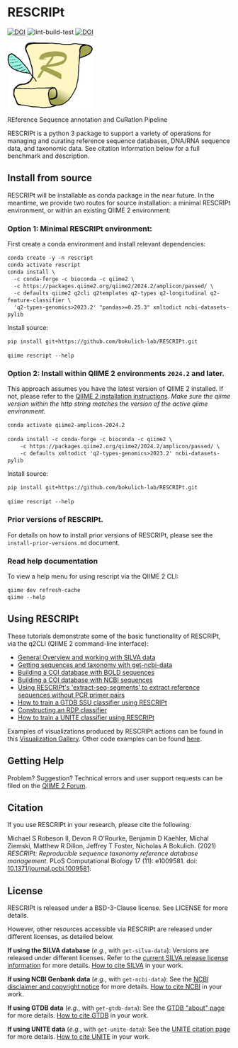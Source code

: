 # RESCRIPt

[![DOI](https://zenodo.org/badge/DOI/10.5281/zenodo.3891931.svg)](https://doi.org/10.5281/zenodo.3891931)
 ![lint-build-test](https://github.com/bokulich-lab/RESCRIPt/workflows/lint-build-test/badge.svg)
 [![DOI](https://img.shields.io/badge/DOI-10.1371/journal.pcbi.1009581-B31B1B)](http://dx.doi.org/10.1371/journal.pcbi.1009581)
 <p align="left"><img src="logo.png" height="150" /></p>

REference Sequence annotation and CuRatIon Pipeline

RESCRIPt is a python 3 package to support a variety of operations for managing and curating reference sequence databases, DNA/RNA sequence data, and taxonomic data. See citation information below for a full benchmark and description.

## Install from source

RESCRIPt will be installable as conda package in the near future. In the meantime, we provide two routes for source installation: a minimal RESCRIPt environment, or within an existing QIIME 2 environment:

### Option 1: Minimal RESCRIPt environment:
First create a conda environment and install relevant dependencies:

```
conda create -y -n rescript
conda activate rescript
conda install \
  -c conda-forge -c bioconda -c qiime2 \
  -c https://packages.qiime2.org/qiime2/2024.2/amplicon/passed/ \
  -c defaults qiime2 q2cli q2templates q2-types q2-longitudinal q2-feature-classifier \
  'q2-types-genomics>2023.2' "pandas>=0.25.3" xmltodict ncbi-datasets-pylib
```
Install source:

```
pip install git+https://github.com/bokulich-lab/RESCRIPt.git

qiime rescript --help
```

### Option 2: Install within QIIME 2 environments `2024.2` and later.
This approach assumes you have the latest version of QIIME 2 installed. If not, please refer to the [QIIME 2 installation instructions](https://docs.qiime2.org/2024.2/install/native/). *Make sure the qiime version within the 
http string matches the version of the active qiime environment.*

```
conda activate qiime2-amplicon-2024.2

conda install -c conda-forge -c bioconda -c qiime2 \
    -c https://packages.qiime2.org/qiime2/2024.2/amplicon/passed/ \
    -c defaults xmltodict 'q2-types-genomics>2023.2' ncbi-datasets-pylib
```
Install source:

```
pip install git+https://github.com/bokulich-lab/RESCRIPt.git

qiime rescript --help
```

### Prior versions of RESCRIPt.
For details on how to install prior versions of RESCRIPt, please see the `install-prior-versions.md` document.

### Read help documentation
To view a help menu for using rescript via the QIIME 2 CLI:
```
qiime dev refresh-cache
qiime --help
```

## Using RESCRIPt

These tutorials demonstrate some of the basic functionality of RESCRIPt, via the q2CLI (QIIME 2 command-line interface):
- [General Overview and working with SILVA data](https://forum.qiime2.org/t/rescript-sequence-reference-database-management-tutorial/15494)
- [Getting sequences and taxonomy with get-ncbi-data](https://forum.qiime2.org/t/using-rescript-to-compile-an-sequence-databases-and-taxonomy-classifiers-from-ncbi-genbank/15947)
- [Building a COI database with BOLD sequences](https://forum.qiime2.org/t/building-a-coi-database-from-bold-references/16129)
- [Building a COI database with NCBI sequences](https://forum.qiime2.org/t/building-a-coi-database-from-ncbi-references/16500)
- [Using RESCRIPt's 'extract-seq-segments' to extract reference sequences without PCR primer pairs](https://forum.qiime2.org/t/using-rescripts-extract-seq-segments-to-extract-reference-sequences-without-pcr-primer-pairs/23618)
- [How to train a GTDB SSU classifier using RESCRIPt](https://forum.qiime2.org/t/how-to-train-a-gtdb-ssu-classifier-using-rescript/25725)
- [Constructing an RDP classifier](https://forum.qiime2.org/t/importing-sequence-data-with-lower-case-nucleotide-characters-constructing-an-rdp-classifier-as-an-example/25158)
- [How to train a UNITE classifier using RESCRIPt](https://forum.qiime2.org/t/how-to-train-a-unite-classifier-using-rescript/28285)

Examples of visualizations produced by RESCRIPt actions can be found in this [Visualization Gallery](https://forum.qiime2.org/t/processing-filtering-and-evaluating-the-silva-database-and-other-reference-sequence-data-with-rescript/15494#heading--seventeenth-header). Other code examples can be found [here](https://github.com/bokulich-lab/db-benchmarks-2020).

## Getting Help
Problem? Suggestion? Technical errors and user support requests can be filed on the [QIIME 2 Forum](https://forum.qiime2.org/).


## Citation

If you use RESCRIPt in your research, please cite the following:

Michael S Robeson II, Devon R O'Rourke, Benjamin D Kaehler, Michal Ziemski, Matthew R Dillon, Jeffrey T Foster, Nicholas A Bokulich. (2021) *RESCRIPt: Reproducible sequence taxonomy reference database management*. PLoS Computational Biology 17 (11): e1009581. doi: [10.1371/journal.pcbi.1009581](http://dx.doi.org/10.1371/journal.pcbi.1009581).


## License

RESCRIPt is released under a BSD-3-Clause license. See LICENSE for more details.

However, other resources accessible via RESCRIPt are released under different licenses, as detailed below.

**If using the SILVA database** (*e.g.*, with `get-silva-data`): Versions are released under different licenses. Refer to the [current SILVA release license information](https://www.arb-silva.de/silva-license-information/) for more details. [How to cite SILVA](https://www.arb-silva.de/contact/) in your work.

**If using NCBI Genbank data** (*e.g.*, with `get-ncbi-data`): See the [NCBI disclaimer and copyright notice](https://www.ncbi.nlm.nih.gov/home/about/policies/) for more details. [How to cite NCBI](https://support.nlm.nih.gov/knowledgebase/article/KA-03391/en-us) in your work.

**If using GTDB data** (*e.g.*, with `get-gtdb-data`): See the [GTDB "about" page](https://gtdb.ecogenomic.org/about) for more details. [How to cite GTDB](https://gtdb.ecogenomic.org/about) in your work.

**If using UNITE data** (*e.g.*, with `get-unite-data`): See the [UNITE citation page](https://unite.ut.ee/cite.php) for more details. [How to cite UNITE]((https://unite.ut.ee/cite.php)) in your work. 
